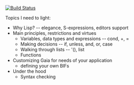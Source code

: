 [![Build Status](https://travis-ci.org/grsmv/gaia.png)](https://travis-ci.org/grsmv/gaia)

Topics I need to light:

- Why Lisp?                                                 -- elegance, S-expressions, editors support
- Main principles, restrictions and virtues
  - Variables, data types and expressions                   -- cond, +, =
  - Making decisions                                        -- if, unless, and, or, case
  - Walking through lists                                   -- '(), list
  - Functions
- Customizing Gaia for needs of your application
  - defining your own BIFs
- Under the hood
  - Syntax checking

